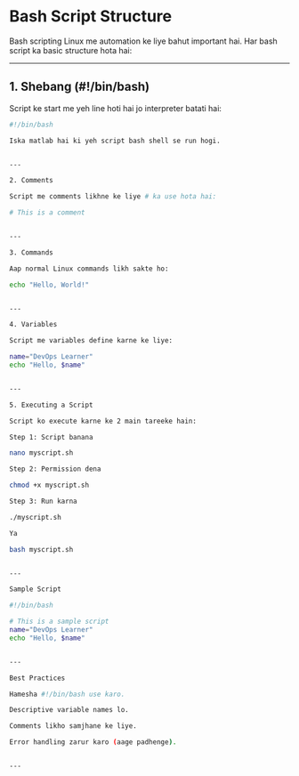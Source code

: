# Bash Script Structure

Bash scripting Linux me automation ke liye bahut important hai. Har bash script ka basic structure hota hai:

---

## 1. Shebang (#!/bin/bash)

Script ke start me yeh line hoti hai jo interpreter batati hai:

```bash
#!/bin/bash

Iska matlab hai ki yeh script bash shell se run hogi.


---

2. Comments

Script me comments likhne ke liye # ka use hota hai:

# This is a comment


---

3. Commands

Aap normal Linux commands likh sakte ho:

echo "Hello, World!"


---

4. Variables

Script me variables define karne ke liye:

name="DevOps Learner"
echo "Hello, $name"


---

5. Executing a Script

Script ko execute karne ke 2 main tareeke hain:

Step 1: Script banana

nano myscript.sh

Step 2: Permission dena

chmod +x myscript.sh

Step 3: Run karna

./myscript.sh

Ya

bash myscript.sh


---

Sample Script

#!/bin/bash

# This is a sample script
name="DevOps Learner"
echo "Hello, $name"


---

Best Practices

Hamesha #!/bin/bash use karo.

Descriptive variable names lo.

Comments likho samjhane ke liye.

Error handling zarur karo (aage padhenge).


---
